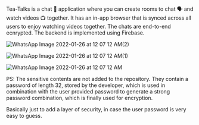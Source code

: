 Tea-Talks is a chat 💬 application where you can create rooms to chat 🗣️ and watch videos 📺 together. It has an in-app browser that is synced across all users to enjoy watching videos together. The chats are end-to-end ecnrypted. The backend is implemented using Firebase. 

 ![WhatsApp Image 2022-01-26 at 12 07 12 AM(2)](https://user-images.githubusercontent.com/53148611/151038405-ca3b5104-4cdb-46aa-ab74-3dcbf9f2699c.jpeg)

 ![WhatsApp Image 2022-01-26 at 12 07 12 AM(1)](https://user-images.githubusercontent.com/53148611/151038421-c1e8d31c-7afe-47b0-b6bc-7aa043ff0e9f.jpeg)
 
![WhatsApp Image 2022-01-26 at 12 07 12 AM](https://user-images.githubusercontent.com/53148611/151038433-e7a3d72b-dcbe-484f-b5c2-8edd781db872.jpeg)

PS: The sensitive contents are not added to the repository. They contain a password of length 32, stored by the developer, which is used in combination with the user provided password to generate a strong password combination, which is finally used for encryption.

Basically just to add a layer of security, in case the user password is very easy to guess.

